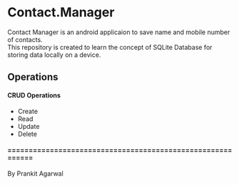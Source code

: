 # Contact.Manager
Contact Manager is an android applicaion to save name and mobile number of contacts. <br/>
This repository is created to learn the concept of SQLite Database for storing data locally on a device.

## Operations
#### CRUD Operations
* Create
* Read
* Update
* Delete

#### =========================================================== <br/>
By Prankit Agarwal
